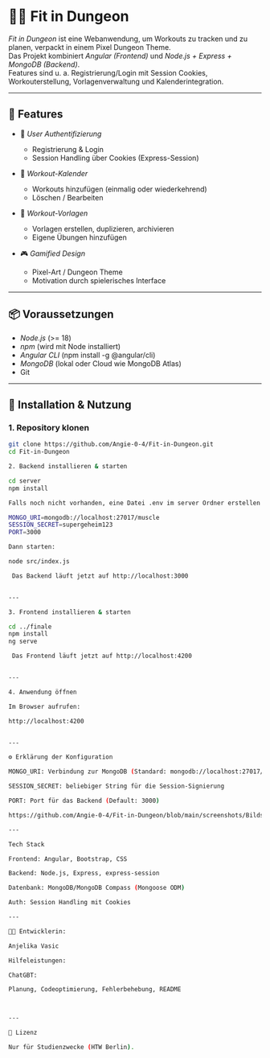 # 🏋️‍♂️ Fit in Dungeon

*Fit in Dungeon* ist eine Webanwendung, um Workouts zu tracken und zu planen, verpackt in einem Pixel Dungeon Theme.  
Das Projekt kombiniert *Angular (Frontend)* und *Node.js + Express + MongoDB (Backend)*.  
Features sind u. a. Registrierung/Login mit Session Cookies, Workouterstellung, Vorlagenverwaltung und Kalenderintegration.  

---

## 🚀 Features

- 👤 *User Authentifizierung*  
  - Registrierung & Login  
  - Session Handling über Cookies (Express-Session)

- 📅 *Workout-Kalender*  
  - Workouts hinzufügen (einmalig oder wiederkehrend)  
  - Löschen / Bearbeiten  

- 📂 *Workout-Vorlagen*  
  - Vorlagen erstellen, duplizieren, archivieren  
  - Eigene Übungen hinzufügen  

- 🎮 *Gamified Design*  
  - Pixel-Art / Dungeon Theme  
  - Motivation durch spielerisches Interface  

---

## 📦 Voraussetzungen

- *Node.js* (>= 18)  
- *npm* (wird mit Node installiert)  
- *Angular CLI* (npm install -g @angular/cli)  
- *MongoDB* (lokal oder Cloud wie MongoDB Atlas)  
- Git  

---

## 🔧 Installation & Nutzung

### 1. Repository klonen
```bash
git clone https://github.com/Angie-0-4/Fit-in-Dungeon.git
cd Fit-in-Dungeon

2. Backend installieren & starten

cd server
npm install

Falls noch nicht vorhanden, eine Datei .env im server Ordner erstellen (für Konfiguration):

MONGO_URI=mongodb://localhost:27017/muscle
SESSION_SECRET=supergeheim123
PORT=3000

Dann starten:

node src/index.js

 Das Backend läuft jetzt auf http://localhost:3000


---

3. Frontend installieren & starten

cd ../finale
npm install
ng serve

 Das Frontend läuft jetzt auf http://localhost:4200


---

4. Anwendung öffnen

Im Browser aufrufen:

http://localhost:4200


---

⚙️ Erklärung der Konfiguration

MONGO_URI: Verbindung zur MongoDB (Standard: mongodb://localhost:27017/muscle)

SESSION_SECRET: beliebiger String für die Session-Signierung

PORT: Port für das Backend (Default: 3000)

https://github.com/Angie-0-4/Fit-in-Dungeon/blob/main/screenshots/Bildschirmfoto%202025-09-24%20um%2013.50.13.png

---

Tech Stack

Frontend: Angular, Bootstrap, CSS

Backend: Node.js, Express, express-session

Datenbank: MongoDB/MongoDB Compass (Mongoose ODM)

Auth: Session Handling mit Cookies

---

👩‍💻 Entwicklerin:

Anjelika Vasic

Hilfeleistungen:

ChatGBT:

Planung, Codeoptimierung, Fehlerbehebung, README



---

📜 Lizenz

Nur für Studienzwecke (HTW Berlin). 

